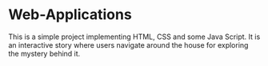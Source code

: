 # Web-Applications

This is a simple project implementing HTML, CSS and some Java Script.
It is an interactive story where users navigate around the house for exploring the mystery behind it.
